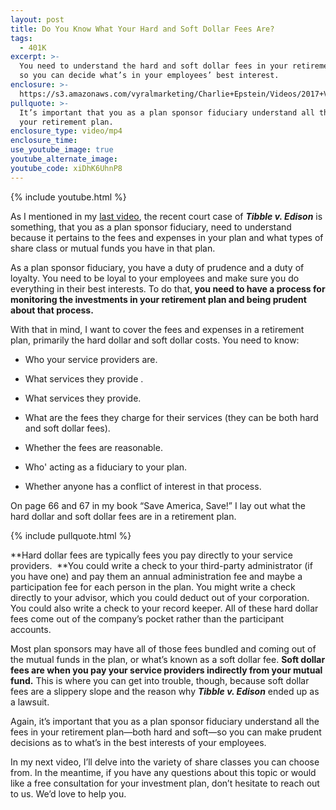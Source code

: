 ```yaml
---
layout: post
title: Do You Know What Your Hard and Soft Dollar Fees Are?
tags:
  - 401K
excerpt: >-
  You need to understand the hard and soft dollar fees in your retirement plan
  so you can decide what’s in your employees’ best interest.
enclosure: >-
  https://s3.amazonaws.com/vyralmarketing/Charlie+Epstein/Videos/2017+Videos/Hard+And+Soft+Dollar+Expenses+-+The+401K+Coach.mp4
pullquote: >-
  It’s important that you as a plan sponsor fiduciary understand all the fees in
  your retirement plan.
enclosure_type: video/mp4
enclosure_time:
use_youtube_image: true
youtube_alternate_image:
youtube_code: xiDhK6UhnP8
---
```



{% include youtube.html %}

As I mentioned in my&nbsp;[last video](/are-you-truly-fulfilling-your-duties-as-a-retirement-plan-sponsor.html), the recent court case of&nbsp;***Tibble v. Edison***&nbsp;is something, that you as a plan sponsor fiduciary, need to understand because it pertains to the fees and expenses in your plan and what types of share class or mutual funds you have in that plan.

As a plan sponsor fiduciary, you have a duty of prudence and a duty of loyalty. You need to be loyal to your employees and make sure you do everything in their best interests. To do that,**&nbsp;you need to have a process for monitoring the investments in your retirement plan and being prudent about that process.**

With that in mind, I want to cover the fees and expenses in a retirement plan, primarily the hard dollar and soft dollar costs. You need to know:

* Who your service providers are.

* What services they provide . &nbsp;

* What services they provide. &nbsp; &nbsp; &nbsp; &nbsp; &nbsp; &nbsp; &nbsp; &nbsp; &nbsp;

* What are the fees they charge for their services (they can be both hard and soft dollar fees).

* Whether the fees are reasonable. &nbsp; &nbsp; &nbsp; &nbsp; &nbsp; &nbsp; &nbsp; &nbsp;&nbsp;

* Who' acting as a fiduciary to your plan.

* Whether anyone has a conflict of interest in that process. &nbsp; &nbsp; &nbsp; &nbsp; &nbsp; &nbsp; &nbsp;&nbsp;

On page 66 and 67 in my book “Save America, Save!” I lay out what the hard dollar and soft dollar fees are in a retirement plan.

{% include pullquote.html %}

**Hard dollar fees are typically fees you pay directly to your service providers. &nbsp;**You could write a check to your third-party administrator (if you have one) and pay them an annual administration fee and maybe a participation fee for each person in the plan. You might write a check directly to your advisor, which you could deduct out of your corporation. You could also write a check to your record keeper. All of these hard dollar fees come out of the company’s pocket rather than the participant accounts.

Most plan sponsors may have all of those fees bundled and coming out of the mutual funds in the plan, or what’s known as a soft dollar fee.&nbsp;**Soft dollar fees are when you pay your service providers indirectly from your mutual fund.**&nbsp;This is where you can get into trouble, though, because soft dollar fees are a slippery slope and the reason why ***Tibble v. Edison*** ended up as a lawsuit.

Again, it’s important that you as a plan sponsor fiduciary understand all the fees in your retirement plan—both hard and soft—so you can make prudent decisions as to what’s in the best interests of your employees.

In my next video, I’ll delve into the variety of share classes you can choose from. In the meantime, if you have any questions about this topic or would like a free consultation for your investment plan, don’t hesitate to reach out to us. We’d love to help you.